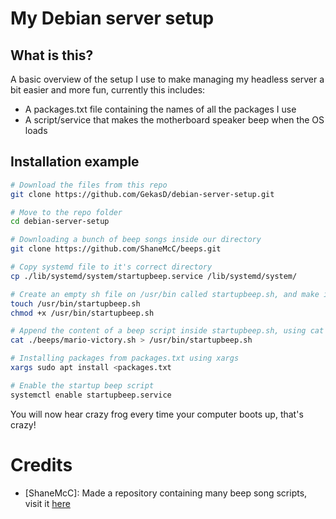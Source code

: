 # My Debian server setup

## What is this?
A basic overview of the setup I use to make managing my headless server a bit easier and more fun, currently this includes:
- A packages.txt file containing the names of all the packages I use
- A script/service that makes the motherboard speaker beep when the OS loads

## Installation example
```sh
# Download the files from this repo
git clone https://github.com/GekasD/debian-server-setup.git

# Move to the repo folder
cd debian-server-setup

# Downloading a bunch of beep songs inside our directory
git clone https://github.com/ShaneMcC/beeps.git

# Copy systemd file to it's correct directory
cp ./lib/systemd/system/startupbeep.service /lib/systemd/system/

# Create an empty sh file on /usr/bin called startupbeep.sh, and make it executable
touch /usr/bin/startupbeep.sh
chmod +x /usr/bin/startupbeep.sh

# Append the content of a beep script inside startupbeep.sh, using cat
cat ./beeps/mario-victory.sh > /usr/bin/startupbeep.sh

# Installing packages from packages.txt using xargs
xargs sudo apt install <packages.txt

# Enable the startup beep script
systemctl enable startupbeep.service
```

You will now hear crazy frog every time your computer boots up, that's crazy!

# Credits
- [ShaneMcC]: Made a repository containing many beep song scripts, visit it [here](https://github.com/ShaneMcC/beeps)
